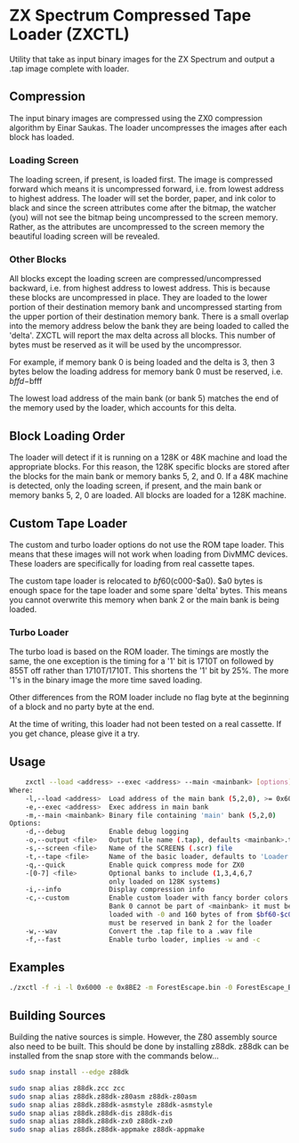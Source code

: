 # ZX Spectrum Compressed Tape Loader (ZXCTL)

Utility that take as input binary images for the ZX Spectrum and output a .tap image complete with loader.

## Compression

The input binary images are compressed using the ZX0 compression algorithm by Einar Saukas. The loader uncompresses the images after each block has loaded.

### Loading Screen

The loading screen, if present, is loaded first. The image is compressed forward which means it is uncompressed forward, i.e. from lowest address to highest address. The loader will set the border, paper, and ink color to black and since the screen attributes come after the bitmap, the watcher (you) will not see the bitmap being uncompressed to the screen memory. Rather, as the attributes are uncompressed to the screen memory the beautiful loading screen will be revealed.

### Other Blocks

All blocks except the loading screen are compressed/uncompressed backward, i.e. from highest address to lowest address. This is because these blocks are uncompressed in place. They are loaded to the lower portion of their destination memory bank and uncompressed starting from the upper portion of their destination memory bank. There is a small overlap into the memory address below the bank they are being loaded to called the 'delta'. ZXCTL will report the max delta across all blocks. This number of bytes must be reserved as it will be used by the uncompressor.

For example, if memory bank 0 is being loaded and the delta is 3, then 3 bytes below the loading address for memory bank 0 must be reserved, i.e. $bffd-$bfff

The lowest load address of the main bank (or bank 5) matches the end of the memory used by the loader, which accounts for this delta.

## Block Loading Order

The loader will detect if it is running on a 128K or 48K machine and load the appropriate blocks. For this reason, the 128K specific blocks are stored after the blocks for the main bank or memory banks 5, 2, and 0. If a 48K machine is detected, only the loading screen, if present, and the main bank or memory banks 5, 2, 0 are loaded. All blocks are loaded for a 128K machine.

## Custom Tape Loader

The custom and turbo loader options do not use the ROM tape loader. This means that these images will not work when loading from DivMMC devices. These loaders are specifically for loading from real cassette tapes.

The custom tape loader is relocated to $bf60 ($c000-$a0). $a0 bytes is enough space for the tape loader and some spare 'delta' bytes. This means you cannot overwrite this memory when bank 2 or the main bank is being loaded.

### Turbo Loader

The turbo load is based on the ROM loader. The timings are mostly the same, the one exception is the timing for a '1' bit is 1710T on followed by 855T off rather than 1710T/1710T. This shortens the '1' bit by 25%. The more '1's in the binary image the more time saved loading.

Other differences from the ROM loader include no flag byte at the beginning of a block and no party byte at the end.

At the time of writing, this loader had not been tested on a real cassette. If you get chance, please give it a try.

## Usage

```sh
	zxctl --load <address> --exec <address> --main <mainbank> [options]
Where:
	-l,--load <address>  Load address of the main bank (5,2,0), >= 0x6000
	-e,--exec <address>  Exec address in main bank
	-m,--main <mainbank> Binary file containing 'main' bank (5,2,0)
Options:
	-d,--debug           Enable debug logging
	-o,--output <file>   Output file name (.tap), defaults <mainbank>.tap
	-s,--screen <file>   Name of the SCREEN$ (.scr) file
	-t,--tape <file>     Name of the basic loader, defaults to 'Loader    '
	-q,--quick           Enable quick compress mode for ZX0
	-[0-7] <file>        Optional banks to include (1,3,4,6,7
	                     only loaded on 128K systems)
	-i,--info            Display compression info
	-c,--custom          Enable custom loader with fancy border colors
	                     Bank 0 cannot be part of <mainbank> it must be
	                     loaded with -0 and 160 bytes of from $bf60-$c000
	                     must be reserved in bank 2 for the loader
	-w,--wav             Convert the .tap file to a .wav file
	-f,--fast            Enable turbo loader, implies -w and -c
```

## Examples

```sh
./zxctl -f -i -l 0x6000 -e 0x8BE2 -m ForestEscape.bin -0 ForestEscape_BANK_0.bin -4 ForestEscape_BANK_4.bin  -s loading_screen.scr -o ForestEscape_Cassette_Turbo.tap -t ForestEsc
```

## Building Sources

Building the native sources is simple. However, the Z80 assembly source also need to be built. This should be done by installing z88dk. z88dk can be installed from the snap store with the commands below...

```sh
sudo snap install --edge z88dk

sudo snap alias z88dk.zcc zcc
sudo snap alias z88dk.z88dk-z80asm z88dk-z80asm
sudo snap alias z88dk.z88dk-asmstyle z88dk-asmstyle
sudo snap alias z88dk.z88dk-dis z88dk-dis
sudo snap alias z88dk.z88dk-zx0 z88dk-zx0
sudo snap alias z88dk.z88dk-appmake z88dk-appmake
```
